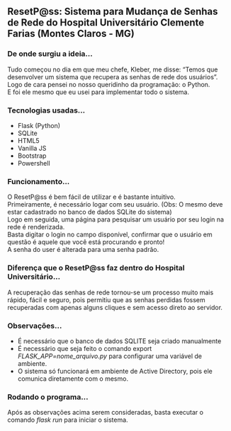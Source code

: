 ## ResetP@ss: Sistema para Mudança de Senhas de Rede do Hospital Universitário Clemente Farias (Montes Claros - MG)

### De onde surgiu a ideia...
Tudo começou no dia em que meu chefe, Kleber, me disse: “Temos que desenvolver um sistema que recupera as senhas de rede dos usuários”. 
Logo de cara pensei no nosso queridinho da programação: o Python. <br>
E foi ele mesmo que eu usei para implementar todo o sistema.

### Tecnologias usadas... 
* Flask (Python)
* SQLite
* HTML5
* Vanilla JS
* Bootstrap
* Powershell

### Funcionamento...
O ResetP@ss é bem fácil de utilizar e é bastante intuitivo. <br>
Primeiramente, é necessário logar com seu usuário. (Obs: O mesmo deve estar cadastrado no banco de dados SQLite do sistema) <br>
Logo em seguida, uma página para pesquisar um usuário por seu login na rede é renderizada. <br>
Basta digitar o login no campo disponível, confirmar que o usuário em questão é aquele que você está procurando e pronto! <br>
A senha do user é alterada para uma senha padrão. 

### Diferença que o ResetP@ss faz dentro do Hospital Universitário...
A recuperação das senhas de rede tornou-se um processo muito mais rápido, fácil e seguro, pois permitiu que as senhas perdidas fossem recuperadas com apenas alguns cliques e sem acesso direto ao servidor.

### Observações...
* É necessário que o banco de dados SQLITE seja criado manualmente
* É necessário que seja feito o comando export <i>FLASK_APP=nome_arquivo.py</i> para configurar uma variável de ambiente.
* O sistema só funcionará em ambiente de Active Directory, pois ele comunica diretamente com o mesmo.

### Rodando o programa...
Após as observações acima serem consideradas, basta executar o comando <i>flask run</i> para iniciar o sistema.


